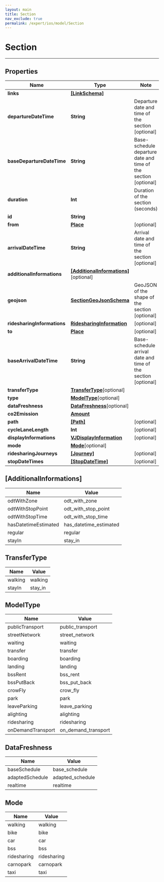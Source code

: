 ```yaml
---
layout: main
title: Section
nav_exclude: true
permalink: /expert/ios/model/Section
---
```


# Section

---

## Properties

Name | Type | Note
---- | ---- | ----
**links** | [**[LinkSchema]**](LinkSchema.md) | 
**departureDateTime** | **String** | Departure date and time of the section [optional] 
**baseDepartureDateTime** | **String** | Base-schedule departure date and time of the section [optional] 
**duration** | **Int** | Duration of the section (seconds) 
**id** | **String** | 
**from** | [**Place**](Place.md) | [optional] 
**arrivalDateTime** | **String** | Arrival date and time of the section [optional] 
**additionalInformations** | [**[AdditionalInformations]**](#[AdditionalInformations])[optional] 
**geojson** | [**SectionGeoJsonSchema**](SectionGeoJsonSchema.md) | GeoJSON of the shape of the section [optional] 
**ridesharingInformations** | [**RidesharingInformation**](RidesharingInformation.md) | [optional] 
**to** | [**Place**](Place.md) | [optional] 
**baseArrivalDateTime** | **String** | Base-schedule arrival date and time of the section [optional] 
**transferType** | [**TransferType**](#TransferType)[optional] 
**type** | [**ModelType**](#ModelType)[optional] 
**dataFreshness** | [**DataFreshness**](#DataFreshness)[optional] 
**co2Emission** | [**Amount**](Amount.md) | 
**path** | [**[Path]**](Path.md) | [optional] 
**cycleLaneLength** | **Int** | [optional] 
**displayInformations** | [**VJDisplayInformation**](VJDisplayInformation.md) | [optional] 
**mode** | [**Mode**](#Mode)[optional] 
**ridesharingJourneys** | [**[Journey]**](Journey.md) | [optional] 
**stopDateTimes** | [**[StopDateTime]**](StopDateTime.md) | [optional] 

## [AdditionalInformations]
Name | Value
---- | -----
odtWithZone | odt_with_zone
odtWithStopPoint | odt_with_stop_point
odtWithStopTime | odt_with_stop_time
hasDatetimeEstimated | has_datetime_estimated
regular | regular
stayIn | stay_in

## TransferType
Name | Value
---- | -----
walking | walking
stayIn | stay_in

## ModelType
Name | Value
---- | -----
publicTransport | public_transport
streetNetwork | street_network
waiting | waiting
transfer | transfer
boarding | boarding
landing | landing
bssRent | bss_rent
bssPutBack | bss_put_back
crowFly | crow_fly
park | park
leaveParking | leave_parking
alighting | alighting
ridesharing | ridesharing
onDemandTransport | on_demand_transport

## DataFreshness
Name | Value
---- | -----
baseSchedule | base_schedule
adaptedSchedule | adapted_schedule
realtime | realtime

## Mode
Name | Value
---- | -----
walking | walking
bike | bike
car | car
bss | bss
ridesharing | ridesharing
carnopark | carnopark
taxi | taxi

